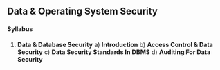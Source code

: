 ## Data & Operating System Security

#### Syllabus
1. **Data & Database Security**
a) **Introduction**
b) **Access Control & Data Security**
c) **Data Security Standards In DBMS**
d) **Auditing For Data Security**
